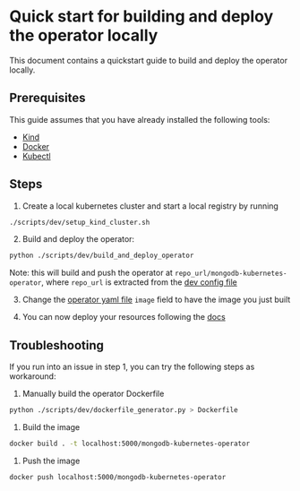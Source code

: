 # Quick start for building and deploy the operator locally

This document contains a quickstart guide to build and deploy the operator locally.


## Prerequisites
This guide assumes that you have already installed the following tools:

* [Kind](https://kind.sigs.k8s.io/)
* [Docker](https://www.docker.com/)
* [Kubectl](https://kubernetes.io/docs/tasks/tools/install-kubectl/)


## Steps

1. Create a local kubernetes cluster and start a local registry by running

```sh
./scripts/dev/setup_kind_cluster.sh
```

2. Build and deploy the operator:

```sh
python ./scripts/dev/build_and_deploy_operator
```

Note: this will build and push the operator at `repo_url/mongodb-kubernetes-operator`, where `repo_url` is extracted from the [dev config file](./contributing.md#developing-locally)

3. Change the [operator yaml file](../deploy/operator.yaml) `image` field to have the image you just built

4. You can now deploy your resources following the [docs](../docs/README.md)


## Troubleshooting
If you run into an issue in step 1, you can try the following steps as workaround:
1. Manually build the operator Dockerfile
```sh
python ./scripts/dev/dockerfile_generator.py > Dockerfile
```

1. Build the image
```sh
docker build . -t localhost:5000/mongodb-kubernetes-operator
```

1. Push the image
```sh
docker push localhost:5000/mongodb-kubernetes-operator
```
